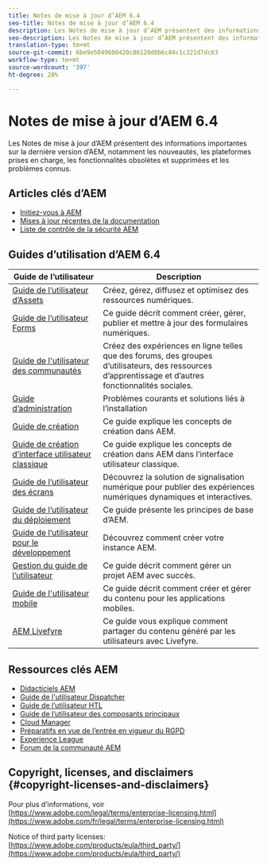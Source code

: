 ```yaml
---
title: Notes de mise à jour d’AEM 6.4
seo-title: Notes de mise à jour d’AEM 6.4
description: Les Notes de mise à jour d’AEM présentent des informations importantes sur la dernière version d’AEM, notamment les nouveautés, les plateformes prises en charge, les fonctionnalités obsolètes et supprimées et les problèmes connus.
seo-description: Les Notes de mise à jour d’AEM présentent des informations importantes sur la dernière version d’AEM, notamment les nouveautés, les plateformes prises en charge, les fonctionnalités obsolètes et supprimées et les problèmes connus.
translation-type: tm+mt
source-git-commit: 6be9e5049600420c86120d0b6c84c1c321d7dc63
workflow-type: tm+mt
source-wordcount: '397'
ht-degree: 28%

---
```



# Notes de mise à jour d’AEM 6.4

Les Notes de mise à jour d’AEM présentent des informations importantes sur la dernière version d’AEM, notamment les nouveautés, les plateformes prises en charge, les fonctionnalités obsolètes et supprimées et les problèmes connus.

## Articles clés d’AEM

* [Initiez-vous à AEM](https://helpx.adobe.com/fr/experience-manager/get-started.html)
* [Mises à jour récentes de la documentation](https://helpx.adobe.com/experience-manager/documentation-updates.html)
* [Liste de contrôle de la sécurité AEM](/help/sites-administering/security-checklist.md)

## Guides d’utilisation d’AEM 6.4

| Guide de l’utilisateur | Description |
|--- |---|
| [Guide de l’utilisateur d’Assets](/help/assets/home.md) | Créez, gérez, diffusez et optimisez des ressources numériques. |
| [Guide de l’utilisateur Forms](/help/forms/home.md) | Ce guide décrit comment créer, gérer, publier et mettre à jour des formulaires numériques. |
| [Guide de l&#39;utilisateur des communautés](/help/communities/home.md) | Créez des expériences en ligne telles que des forums, des groupes d’utilisateurs, des ressources d’apprentissage et d’autres fonctionnalités sociales. |
| [Guide d’administration](/help/sites-administering/home.md) | Problèmes courants et solutions liés à l’installation |
| [Guide de création](/help/sites-authoring/home.md) | Ce guide explique les concepts de création dans AEM. |
| [Guide de création d’interface utilisateur classique](/help/sites-classic-ui-authoring/home.md) | Ce guide explique les concepts de création dans AEM dans l’interface utilisateur classique. |
| [Guide de l’utilisateur des écrans](https://docs.adobe.com/content/help/fr-FR/experience-manager-screens/user-guide/aem-screens-introduction.html) | Découvrez la solution de signalisation numérique pour publier des expériences numériques dynamiques et interactives. |
| [Guide de l’utilisateur du déploiement](/help/sites-deploying/home.md) | Ce guide présente les principes de base d’AEM. |
| [Guide de l’utilisateur pour le développement](/help/sites-developing/home.md) | Découvrez comment créer votre instance AEM. |
| [Gestion du guide de l’utilisateur](/help/managing/home.md) | Ce guide décrit comment gérer un projet AEM avec succès. |
| [Guide de l&#39;utilisateur mobile](/help/mobile/home.md) | Ce guide décrit comment créer et gérer du contenu pour les applications mobiles. |
| [AEM Livefyre](https://marketing.adobe.com/resources/help/en_US/livefyre/home.html) | Ce guide vous explique comment partager du contenu généré par les utilisateurs avec Livefyre. |

## Ressources clés AEM

* [Didacticiels AEM](https://helpx.adobe.com/fr/experience-manager/kt/index/aem-6-4-videos.html)
* [Guide de l&#39;utilisateur Dispatcher](https://docs.adobe.com/content/help/fr-FR/experience-manager-dispatcher/using/dispatcher.html)
* [Guide de l’utilisateur HTL](https://docs.adobe.com/content/help/en/experience-manager-htl/using/overview.html)
* [Guide de l’utilisateur des composants principaux](https://docs.adobe.com/content/help/fr-FR/experience-manager-core-components/using/introduction.html)
* [Cloud Manager](https://docs.adobe.com/content/help/en/experience-manager-cloud-manager/using/introduction-to-cloud-manager.html)
* [Préparatifs en vue de l’entrée en vigueur du RGPD](/help/managing/data-protection-and-privacy.md)
* [Experience League](https://guided.adobe.com/?promoid=K42KVXHD&amp;mv=other#solutions/experience-manager)
* [Forum de la communauté AEM](https://forums.adobe.com/community/experience-cloud/marketing-cloud/experience-manager)

## Copyright, licenses, and disclaimers {#copyright-licenses-and-disclaimers}

Pour plus d’informations, voir [https://www.adobe.com/legal/terms/enterprise-licensing.html](https://www.adobe.com/fr/legal/terms/enterprise-licensing.html)

Notice of third party licenses: [https://www.adobe.com/products/eula/third_party/](https://www.adobe.com/products/eula/third_party/)
